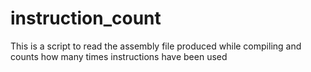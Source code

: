 # instruction_count
This is a script to read the assembly file produced while compiling and counts how many times instructions have been used
